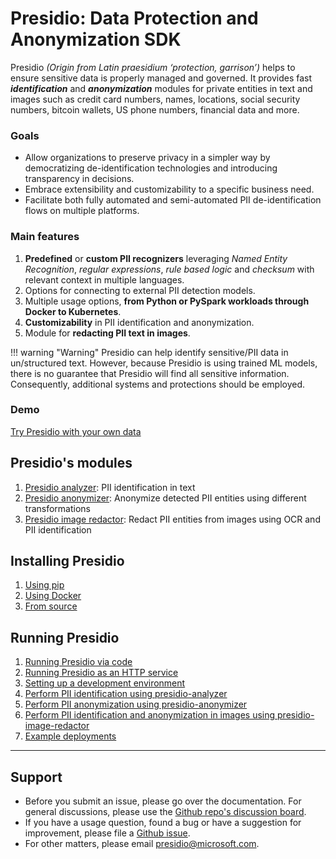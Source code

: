 # **Presidio**: Data Protection and Anonymization SDK

Presidio _(Origin from Latin praesidium ‘protection, garrison’)_ 
helps to ensure sensitive data is properly managed and governed. 
It provides fast **_identification_** and **_anonymization_** 
modules for private entities in text and images such as 
credit card numbers, names, locations, social security numbers, 
bitcoin wallets, US phone numbers, financial data and more.

### Goals

- Allow organizations to preserve privacy in a simpler way by democratizing de-identification technologies and introducing transparency in decisions.
- Embrace extensibility and customizability to a specific business need.
- Facilitate both fully automated and semi-automated PII de-identification flows on multiple platforms.

### Main features

1. **Predefined** or **custom PII recognizers** leveraging *Named Entity Recognition*, *regular expressions*, *rule based logic* and *checksum* with relevant context in multiple languages.
2. Options for connecting to external PII detection models.
3. Multiple usage options, **from Python or PySpark workloads through Docker to Kubernetes**.
4. **Customizability** in PII identification and anonymization.
5. Module for **redacting PII text in images**.

!!! warning "Warning"
    Presidio can help identify sensitive/PII data in un/structured text. However, because Presidio is using trained ML models, there is no guarantee that Presidio will find all sensitive information. Consequently, additional systems and protections should be employed.

### Demo

[Try Presidio with your own data](https://aka.ms/presidio-demo)

## Presidio's modules

1. [Presidio analyzer](analyzer/index.md): PII identification in text
2. [Presidio anonymizer](anonymizer/index.md): Anonymize detected PII entities using different transformations
3. [Presidio image redactor](image-redactor/index.md): Redact PII entities from images using OCR and PII identification

## Installing Presidio

1. [Using pip](installation.md#using-pip)
2. [Using Docker](installation.md#using-docker)
3. [From source](installation.md#install-from-source)

## Running Presidio

1. [Running Presidio via code](samples/python/index.md)
2. [Running Presidio as an HTTP service](samples/docker/index.md)
3. [Setting up a development environment](development.md)
4. [Perform PII identification using presidio-analyzer](analyzer/index.md)
5. [Perform PII anonymization using presidio-anonymizer](anonymizer/index.md)
6. [Perform PII identification and anonymization in images using presidio-image-redactor](image-redactor/index.md)
7. [Example deployments](samples/deployments/index.md)

---

## Support

- Before you submit an issue, please go over the documentation. For general discussions, please use the [Github repo's discussion board](https://github.com/microsoft/presidio/discussions).
- If you have a usage question, found a bug or have a suggestion for improvement, please file a [Github issue](https://github.com/microsoft/presidio/issues).
- For other matters, please email [presidio@microsoft.com](mailto:presidio@microsoft.com).
